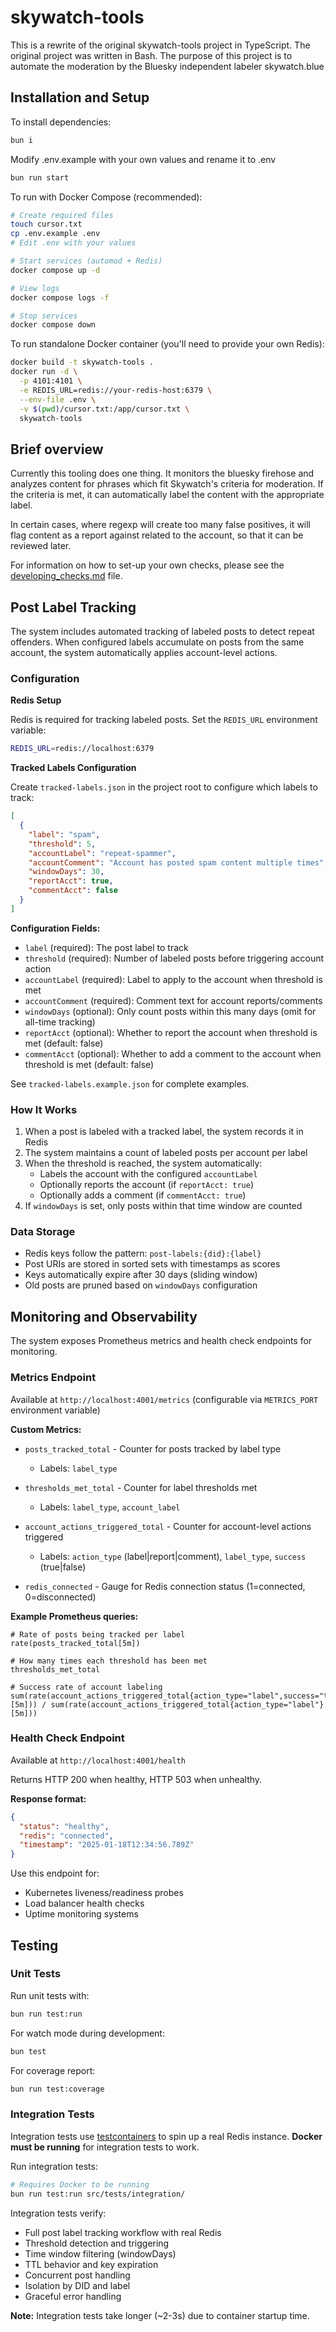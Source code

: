# skywatch-tools

This is a rewrite of the original skywatch-tools project in TypeScript. The original project was written in Bash. The purpose of this project is to automate the moderation by the Bluesky independent labeler skywatch.blue

## Installation and Setup

To install dependencies:

```bash
bun i
```

Modify .env.example with your own values and rename it to .env

```bash
bun run start
```

To run with Docker Compose (recommended):

```bash
# Create required files
touch cursor.txt
cp .env.example .env
# Edit .env with your values

# Start services (automod + Redis)
docker compose up -d

# View logs
docker compose logs -f

# Stop services
docker compose down
```

To run standalone Docker container (you'll need to provide your own Redis):

```bash
docker build -t skywatch-tools .
docker run -d \
  -p 4101:4101 \
  -e REDIS_URL=redis://your-redis-host:6379 \
  --env-file .env \
  -v $(pwd)/cursor.txt:/app/cursor.txt \
  skywatch-tools
```

## Brief overview

Currently this tooling does one thing. It monitors the bluesky firehose and analyzes content for phrases which fit Skywatch's criteria for moderation. If the criteria is met, it can automatically label the content with the appropriate label.

In certain cases, where regexp will create too many false positives, it will flag content as a report against related to the account, so that it can be reviewed later.

For information on how to set-up your own checks, please see the [developing_checks.md](./src/developing_checks.md) file.

## Post Label Tracking

The system includes automated tracking of labeled posts to detect repeat offenders. When configured labels accumulate on posts from the same account, the system automatically applies account-level actions.

### Configuration

**Redis Setup**

Redis is required for tracking labeled posts. Set the `REDIS_URL` environment variable:

```bash
REDIS_URL=redis://localhost:6379
```

**Tracked Labels Configuration**

Create `tracked-labels.json` in the project root to configure which labels to track:

```json
[
  {
    "label": "spam",
    "threshold": 5,
    "accountLabel": "repeat-spammer",
    "accountComment": "Account has posted spam content multiple times",
    "windowDays": 30,
    "reportAcct": true,
    "commentAcct": false
  }
]
```

**Configuration Fields:**

- `label` (required): The post label to track
- `threshold` (required): Number of labeled posts before triggering account action
- `accountLabel` (required): Label to apply to the account when threshold is met
- `accountComment` (required): Comment text for account reports/comments
- `windowDays` (optional): Only count posts within this many days (omit for all-time tracking)
- `reportAcct` (optional): Whether to report the account when threshold is met (default: false)
- `commentAcct` (optional): Whether to add a comment to the account when threshold is met (default: false)

See `tracked-labels.example.json` for complete examples.

### How It Works

1. When a post is labeled with a tracked label, the system records it in Redis
2. The system maintains a count of labeled posts per account per label
3. When the threshold is reached, the system automatically:
   - Labels the account with the configured `accountLabel`
   - Optionally reports the account (if `reportAcct: true`)
   - Optionally adds a comment (if `commentAcct: true`)
4. If `windowDays` is set, only posts within that time window are counted

### Data Storage

- Redis keys follow the pattern: `post-labels:{did}:{label}`
- Post URIs are stored in sorted sets with timestamps as scores
- Keys automatically expire after 30 days (sliding window)
- Old posts are pruned based on `windowDays` configuration

## Monitoring and Observability

The system exposes Prometheus metrics and health check endpoints for monitoring.

### Metrics Endpoint

Available at `http://localhost:4001/metrics` (configurable via `METRICS_PORT` environment variable)

**Custom Metrics:**

- `posts_tracked_total` - Counter for posts tracked by label type
  - Labels: `label_type`

- `thresholds_met_total` - Counter for label thresholds met
  - Labels: `label_type`, `account_label`

- `account_actions_triggered_total` - Counter for account-level actions triggered
  - Labels: `action_type` (label|report|comment), `label_type`, `success` (true|false)

- `redis_connected` - Gauge for Redis connection status (1=connected, 0=disconnected)

**Example Prometheus queries:**

```promql
# Rate of posts being tracked per label
rate(posts_tracked_total[5m])

# How many times each threshold has been met
thresholds_met_total

# Success rate of account labeling
sum(rate(account_actions_triggered_total{action_type="label",success="true"}[5m])) / sum(rate(account_actions_triggered_total{action_type="label"}[5m]))
```

### Health Check Endpoint

Available at `http://localhost:4001/health`

Returns HTTP 200 when healthy, HTTP 503 when unhealthy.

**Response format:**

```json
{
  "status": "healthy",
  "redis": "connected",
  "timestamp": "2025-01-18T12:34:56.789Z"
}
```

Use this endpoint for:
- Kubernetes liveness/readiness probes
- Load balancer health checks
- Uptime monitoring systems

## Testing

### Unit Tests

Run unit tests with:

```bash
bun run test:run
```

For watch mode during development:

```bash
bun test
```

For coverage report:

```bash
bun run test:coverage
```

### Integration Tests

Integration tests use [testcontainers](https://testcontainers.com/) to spin up a real Redis instance. **Docker must be running** for integration tests to work.

Run integration tests:

```bash
# Requires Docker to be running
bun run test:run src/tests/integration/
```

Integration tests verify:
- Full post label tracking workflow with real Redis
- Threshold detection and triggering
- Time window filtering (windowDays)
- TTL behavior and key expiration
- Concurrent post handling
- Isolation by DID and label
- Graceful error handling

**Note:** Integration tests take longer (~2-3s) due to container startup time.
